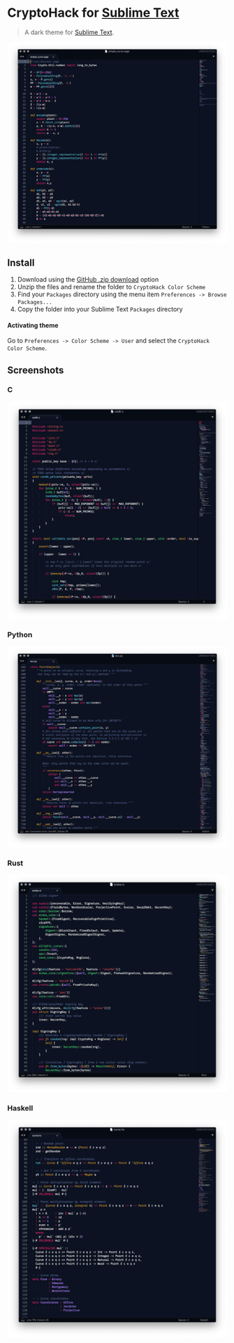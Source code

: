 # CryptoHack for [Sublime Text](http://sublimetext.com)

> A dark theme for [Sublime Text](http://sublimetext.com).

![Sage Example](https://github.com/cryptohack/sublime-theme/blob/03f0211b1133a8bbb6219cf960247235d8d090ae/images/sage_example.png)

## Install

1.  Download using the [GitHub .zip download](https://github.com/cryptohack/sublime-theme/blob/88d06aa67832324671250b404bb77f63dcf0a0e4/CryptoHack%20Color%20Scheme.zip) option
2.  Unzip the files and rename the folder to `CryptoHack Color Scheme`
3.  Find your `Packages` directory using the menu item `Preferences -> Browse Packages...`
4.  Copy the folder into your Sublime Text `Packages` directory

#### Activating theme

Go to `Preferences -> Color Scheme -> User` and select the `CryptoHack Color Scheme`.

## Screenshots

### C

![C Example](https://github.com/cryptohack/sublime-theme/blob/03f0211b1133a8bbb6219cf960247235d8d090ae/images/c_example.png)

### Python

![Python Example](https://github.com/cryptohack/sublime-theme/blob/03f0211b1133a8bbb6219cf960247235d8d090ae/images/python_example.png)

### Rust

![Rust Example](https://github.com/cryptohack/sublime-theme/blob/03f0211b1133a8bbb6219cf960247235d8d090ae/images/rust_example.png)

### Haskell

![Haskell Example](https://github.com/cryptohack/sublime-theme/blob/03f0211b1133a8bbb6219cf960247235d8d090ae/images/haskell_example.png)
